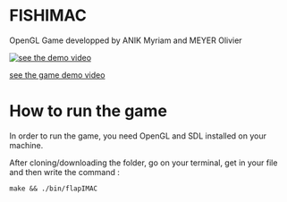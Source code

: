 # FISHIMAC

OpenGL Game developped by ANIK Myriam and MEYER Olivier

[![see the demo video](https://img.youtube.com/vi/_YHnphfqO64/0.jpg)](https://www.youtube.com/watch?v=_YHnphfqO64)

[see the game demo video](https://youtu.be/_YHnphfqO64)

# How to run the game
In order to run the game, you need OpenGL and SDL installed on your machine. 

After cloning/downloading the folder, go on your terminal, get in your file and then write the command : 

```
make && ./bin/flapIMAC
```
